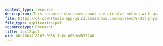 ```yaml
---
content_type: resource
description: This resource discusses about the circular motion with gravity.
file: https://ol-ocw-studio-app-qa.s3.amazonaws.com/courses/8-01l-physics-i-classical-mechanics-fall-2005/b6c76b1481b708661b6d686de8833240_lec12.pdf
file_type: application/pdf
resourcetype: Document
title: lec12.pdf
uid: b6c76b14-81b7-0866-1b6d-686de8833240
---
```

